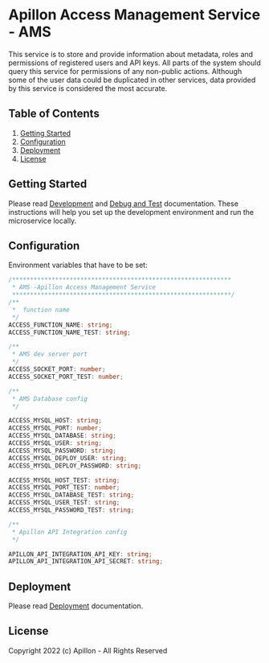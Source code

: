 # Apillon Access Management Service - AMS

This service is to store and provide information about metadata, roles and permissions of registered users and API keys. All parts of the system should query this service for permissions of any non-public actions. Although some of the user data could be duplicated in other services, data provided by this service is considered the most accurate.

## Table of Contents

1. [Getting Started](#getting-started)
2. [Configuration](#configuration)
3. [Deployment](#deployment)
4. [License](#license)

## Getting Started

Please read [Development](../../docs/development.md) and [Debug and Test](../../docs/debug-and-test.md) documentation. These instructions will help you set up the development environment and run the microservice locally.

## Configuration

Environment variables that have to be set:

```ts
/*************************************************************
 * AMS -Apillon Access Management Service
 *************************************************************/
/**
 *  function name
 */
ACCESS_FUNCTION_NAME: string;
ACCESS_FUNCTION_NAME_TEST: string;

/**
 * AMS dev server port
 */
ACCESS_SOCKET_PORT: number;
ACCESS_SOCKET_PORT_TEST: number;

/**
 * AMS Database config
 */

ACCESS_MYSQL_HOST: string;
ACCESS_MYSQL_PORT: number;
ACCESS_MYSQL_DATABASE: string;
ACCESS_MYSQL_USER: string;
ACCESS_MYSQL_PASSWORD: string;
ACCESS_MYSQL_DEPLOY_USER: string;
ACCESS_MYSQL_DEPLOY_PASSWORD: string;

ACCESS_MYSQL_HOST_TEST: string;
ACCESS_MYSQL_PORT_TEST: number;
ACCESS_MYSQL_DATABASE_TEST: string;
ACCESS_MYSQL_USER_TEST: string;
ACCESS_MYSQL_PASSWORD_TEST: string;

/**
 * Apillon API Integration config
 */

APILLON_API_INTEGRATION_API_KEY: string;
APILLON_API_INTEGRATION_API_SECRET: string;
```

## Deployment

Please read [Deployment](../../docs/deployment.md) documentation.

## License

Copyright 2022 (c) Apillon - All Rights Reserved
